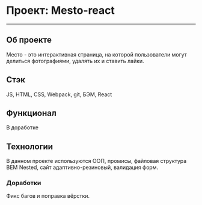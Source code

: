 # Проект: Mesto-react
-----
## Об проекте
Место - это интерактивная страница, на которой пользователи могут делиться фотографиями, удалять их и ставить лайки.

## Стэк
JS, HTML, CSS, Webpack, git, БЭМ, React

## Функционал
В доработке

## Технологии
В данном проекте используются ООП, промисы, файловая структура BEM Nested, сайт адаптивно-резиновый, валидация форм.
### Доработки
Фикс багов и поправка вёрстки.